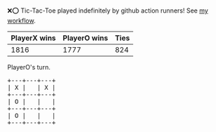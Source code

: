 :x::o: Tic-Tac-Toe played indefinitely by github action runners! See [my workflow](.github/workflows/play.yaml).

|PlayerX wins|PlayerO wins|Ties|
|-|-|-|
|1816|1777|824|

PlayerO's turn.

<pre>
+---+---+---+
| X |   | X |
+---+---+---+
| O |   |   |
+---+---+---+
| O |   |   |
+---+---+---+
</pre>